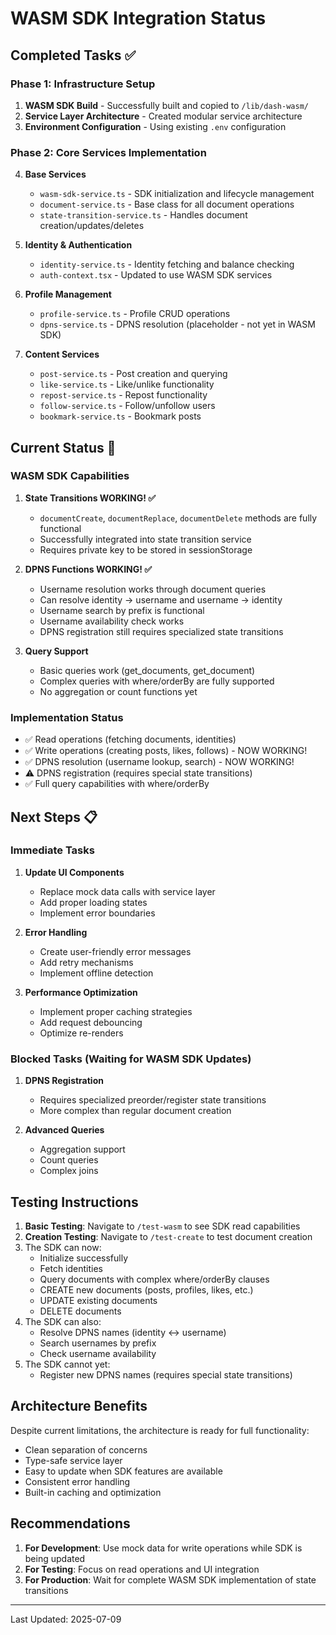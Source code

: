 # WASM SDK Integration Status

## Completed Tasks ✅

### Phase 1: Infrastructure Setup
1. **WASM SDK Build** - Successfully built and copied to `/lib/dash-wasm/`
2. **Service Layer Architecture** - Created modular service architecture
3. **Environment Configuration** - Using existing `.env` configuration

### Phase 2: Core Services Implementation
4. **Base Services**
   - `wasm-sdk-service.ts` - SDK initialization and lifecycle management
   - `document-service.ts` - Base class for all document operations
   - `state-transition-service.ts` - Handles document creation/updates/deletes

5. **Identity & Authentication**
   - `identity-service.ts` - Identity fetching and balance checking
   - `auth-context.tsx` - Updated to use WASM SDK services
   
6. **Profile Management**
   - `profile-service.ts` - Profile CRUD operations
   - `dpns-service.ts` - DPNS resolution (placeholder - not yet in WASM SDK)

7. **Content Services**
   - `post-service.ts` - Post creation and querying
   - `like-service.ts` - Like/unlike functionality
   - `repost-service.ts` - Repost functionality
   - `follow-service.ts` - Follow/unfollow users
   - `bookmark-service.ts` - Bookmark posts

## Current Status 🚀

### WASM SDK Capabilities
1. **State Transitions WORKING! ✅**
   - `documentCreate`, `documentReplace`, `documentDelete` methods are fully functional
   - Successfully integrated into state transition service
   - Requires private key to be stored in sessionStorage

2. **DPNS Functions WORKING! ✅**
   - Username resolution works through document queries
   - Can resolve identity → username and username → identity
   - Username search by prefix is functional
   - Username availability check works
   - DPNS registration still requires specialized state transitions

3. **Query Support**
   - Basic queries work (get_documents, get_document)
   - Complex queries with where/orderBy are fully supported
   - No aggregation or count functions yet

### Implementation Status
- ✅ Read operations (fetching documents, identities)
- ✅ Write operations (creating posts, likes, follows) - NOW WORKING!
- ✅ DPNS resolution (username lookup, search) - NOW WORKING!
- ⚠️ DPNS registration (requires special state transitions)
- ✅ Full query capabilities with where/orderBy

## Next Steps 📋

### Immediate Tasks
1. **Update UI Components**
   - Replace mock data calls with service layer
   - Add proper loading states
   - Implement error boundaries

2. **Error Handling**
   - Create user-friendly error messages
   - Add retry mechanisms
   - Implement offline detection

3. **Performance Optimization**
   - Implement proper caching strategies
   - Add request debouncing
   - Optimize re-renders

### Blocked Tasks (Waiting for WASM SDK Updates)
1. **DPNS Registration**
   - Requires specialized preorder/register state transitions
   - More complex than regular document creation

3. **Advanced Queries**
   - Aggregation support
   - Count queries
   - Complex joins

## Testing Instructions

1. **Basic Testing**: Navigate to `/test-wasm` to see SDK read capabilities
2. **Creation Testing**: Navigate to `/test-create` to test document creation
3. The SDK can now:
   - Initialize successfully
   - Fetch identities
   - Query documents with complex where/orderBy clauses
   - CREATE new documents (posts, profiles, likes, etc.)
   - UPDATE existing documents
   - DELETE documents
4. The SDK can also:
   - Resolve DPNS names (identity ↔ username)
   - Search usernames by prefix
   - Check username availability
5. The SDK cannot yet:
   - Register new DPNS names (requires special state transitions)

## Architecture Benefits

Despite current limitations, the architecture is ready for full functionality:
- Clean separation of concerns
- Type-safe service layer
- Easy to update when SDK features are available
- Consistent error handling
- Built-in caching and optimization

## Recommendations

1. **For Development**: Use mock data for write operations while SDK is being updated
2. **For Testing**: Focus on read operations and UI integration
3. **For Production**: Wait for complete WASM SDK implementation of state transitions

---

Last Updated: 2025-07-09